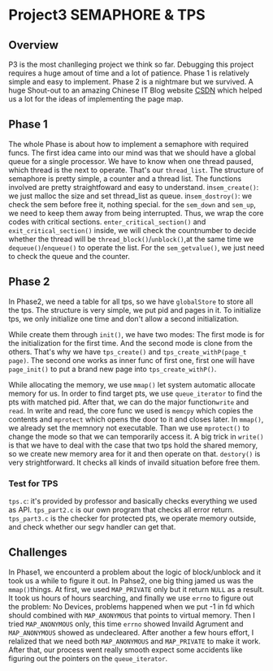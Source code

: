 # Project3 SEMAPHORE & TPS

## Overview

P3 is the most chanlleging project we think so far. Debugging this project 
requires a huge amout of time and a lot of patience. Phase 1 is relatively 
simple and easy to implement. Phase 2 is a nightmare but we survived.
A huge Shout-out to an amazing Chinese IT Blog website 
[CSDN](https://www.csdn.net/) which helped us a lot for the ideas of 
implementing the page map.



## Phase 1  

The whole Phase is about how to implement a semaphore with required funcs.
The first idea came into our mind was that we should have a global queue 
for a single processor. We have to know when one thread paused, which 
thread is the next to operate. That's our `thread_list`. 
The structure of semaphore is pretty simple, a counter and a thread list. 
The functions involved are pretty straightfoward and easy to understand.
in`sem_create()`: we just malloc the size and set thread_list as queue.
in`sem_dostroy()`: we check the sem before free it, nothing special.
for the `sem_down` and `sem_up`, we need to keep them away from being 
interrupted. Thus, we wrap the core codes with critical sections.
`enter_critical_section()` and `exit_critical_section()`
inside, we will check the countnumber to decide whether the thread will be
`thread_block()`/`unblock()`,at the same time we `dequeue()`/`enqueue()`
to operate the list. For the `sem_getvalue()`, we just need to check the 
queue and the counter.

## Phase 2  

In Phase2, we need a table for all tps, so we have `globalStore` to store
all the tps. The structure is very simple, we put pid and pages in it. 
To initialize tps, we only initialize one time and don't allow a second 
initialization.

While create them through `init()`, we have two modes: The first mode is
for the initialization for the first time. And the second mode is clone 
from the others. That's why we have `tps_create()` and 
`tps_create_withP(page_t page)`. The second one works as inner func 
of first one, first one will have `page_init()` to put a brand new page
into `tps_create_withP()`.

While allocating the memory, we use `mmap()` let system automatic 
allocate memory for us.
In order to find target pts, we use `queue_iterator` to find the pts
with matched pid.
After that, we can do the major function`write` and `read`.
In write and read, the core func we used is `memcpy` which copies the 
contents and `mprotect` which opens the door to it and closes later.
In `mmap()`, we already set the memnory not executable. Than we
use `mprotect()` to change the mode so that we can temporarily access it.
A big trick in `write()` is that we have to deal with the case that two 
tps hold the shared memory, so we create new memory area for it and then
operate on that.
`destory()` is very strightforward. It checks all kinds of invaild
situation before free them.

### Test for TPS
`tps.c`: it's provided by professor and basically checks everything we
used as API.
`tps_part2.c` is our own program that checks all error return.
`tps_part3.c` is the checker for protected pts, we operate memory 
outside, and check whether our segv handler can get that. 


## Challenges
In Phase1, we encounterd a problem about the logic of block/unblock
and it took us a while to figure it out.
In Pahse2, one big thing jamed us was the `mmap()`things. At first,
we used `MAP_PRIVATE` only but it return `NULL` as a result. It took us 
hours of hours searching, and finally we use `errno` to 
figure out the problem: No Devices, problems happened when we put
-1 in fd which should combined with `MAP_ANONYMOUS` that points to virtual
memory. Then I tried `MAP_ANONYMOUS` only, this time `errno` showed
Invaild Agrument and `MAP_ANONYMOUS` showed as undecleared. After 
another a few hours effort, I relalized that we need both 
`MAP_ANONYMOUS` and `MAP_PRIVATE` to make it work.
After that, our process went really smooth expect some accidents like
figuring out the pointers on the `queue_iterator`.

